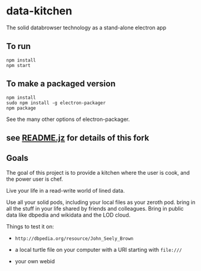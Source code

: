 # data-kitchen
The solid databrowser technology as a stand-alone electron app

## To run

```
npm install
npm start
```

## To make a packaged version

```
npm install
sudo npm install -g electron-packager
npm package

```
See the many other options of electron-packager.

## see [README.jz](./README.jz.md) for details of this fork

## Goals
The goal of this project is to provide a kitchen where the user is cook, and
the power user is chef.

Live your life in a read-write world of lined data.

Use all your solid pods, including your local files as your zeroth pod.
bring in all the stuff in your life shared by friends and colleagues.
Bring in public data like dbpedia and wikidata and the LOD cloud.

Things to test it on:

 - `http://dbpedia.org/resource/John_Seely_Brown`

 - a local turtle file on your computer with a URI starting with `file:///`

 - your own webid
